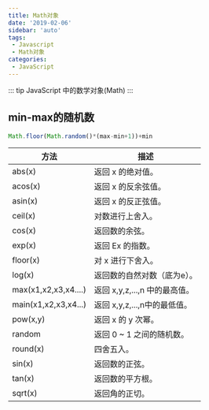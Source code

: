 ```yaml
---
title: Math对象
date: '2019-02-06'
sidebar: 'auto'
tags:
 - Javascript
 - Math对象
categories:
 - JavaScript
---
```


::: tip
JavaScript 中的数学对象(Math)
:::

<!-- more -->

##  min-max的随机数

```javascript
Math.floor(Math.random()*(max-min+1))+min
```

| 方法                 | 描述                          |
| -------------------- | ----------------------------- |
| abs(x)               | 返回 x 的绝对值。             |
| acos(x)              | 返回 x 的反余弦值。           |
| asin(x)              | 返回 x 的反正弦值。           |
| ceil(x)              | 对数进行上舍入。              |
| cos(x)               | 返回数的余弦。                |
| exp(x)               | 返回 Ex 的指数。              |
| floor(x)             | 对 x 进行下舍入。             |
| log(x)               | 返回数的自然对数（底为e）。   |
| max(x1,x2,x3,x4....) | 返回 x,y,z,...,n 中的最高值。 |
| main(x1,x2,x3,x4...) | 返回 x,y,z,...,n中的最低值。  |
| pow(x,y)             | 返回 x 的 y 次幂。            |
| random               | 返回 0 ~ 1 之间的随机数。     |
| round(x)             | 四舍五入。                    |
| sin(x)               | 返回数的正弦。                |
| tan(x)               | 返回数的平方根。              |
| sqrt(x)              | 返回角的正切。                |

